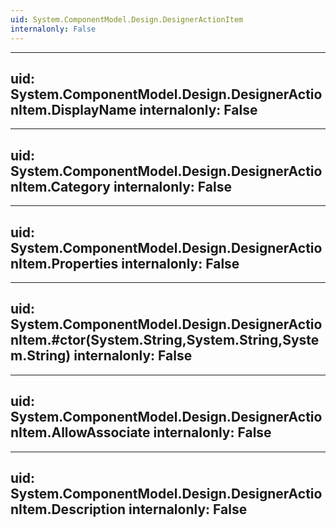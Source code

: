 ```yaml
---
uid: System.ComponentModel.Design.DesignerActionItem
internalonly: False
---
```


---
uid: System.ComponentModel.Design.DesignerActionItem.DisplayName
internalonly: False
---

---
uid: System.ComponentModel.Design.DesignerActionItem.Category
internalonly: False
---

---
uid: System.ComponentModel.Design.DesignerActionItem.Properties
internalonly: False
---

---
uid: System.ComponentModel.Design.DesignerActionItem.#ctor(System.String,System.String,System.String)
internalonly: False
---

---
uid: System.ComponentModel.Design.DesignerActionItem.AllowAssociate
internalonly: False
---

---
uid: System.ComponentModel.Design.DesignerActionItem.Description
internalonly: False
---
